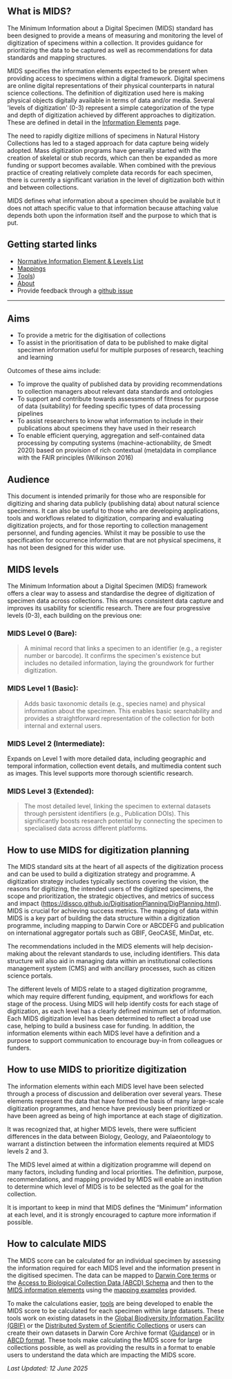 ## What is MIDS?

The Minimum Information about a Digital Specimen (MIDS) standard has been designed to provide a means of measuring and monitoring the level of digitization of specimens within a collection. It provides guidance for prioritizing the data to be captured as well as recommendations for data standards and mapping structures.

MIDS specifies the information elements expected to be present when providing access to specimens within a digital framework. Digital specimens are online digital representations of their physical counterparts in natural science collections. The definition of digitization used here is making physical objects digitally available in terms of data and/or media. Several 'levels of digitization' (0-3) represent a simple categorization of the type and depth of digitization achieved by different approaches to digitization. These are defined in detail in the [Information Elements](https://tdwg.github.io/mids/information-elements/index.html) page.

The need to rapidly digitize millions of specimens in Natural History Collections has led to a staged approach for data capture being widely adopted. Mass digitization programs have generally started with the creation of skeletal or stub records, which can then be expanded as more funding or support becomes available. When combined with the previous practice of creating relatively complete data records for each specimen, there is currently a significant variation in the level of digitization both within and between collections.

MIDS defines what information about a specimen should be available but it does not attach specific value to that information because attaching value depends both upon the information itself and the purpose to which that is put.

Getting started links[](#getting-started)
-----------------------------------
*   [Normative Information Element & Levels List](https://tdwg.github.io/mids/information-elements/index.html)
*   [Mappings](https://tdwg.github.io/mids/mappings/index.html)
*   [Tools](https://tdwg.github.io/mids/resources/index.html))
*   [About](https://tdwg.github.io/mids/about/index.html)
*   Provide feedback through a [github issue](https://github.com/tdwg/mids/issues)

-------------
## Aims

- To provide a metric for the digitisation of collections
- To assist in the prioritisation of data to be published to make digital specimen information useful for multiple purposes of research, teaching and learning

Outcomes of these aims include:

- To improve the quality of published data by providing recommendations to collection managers about relevant data standards and ontologies
- To support and contribute towards assessments of fitness for purpose of data (suitability) for feeding specific types of data processing pipelines
- To assist researchers to know what information to include in their publications about specimens they have used in their research
- To enable efficient querying, aggregation and self-contained data processing by computing systems (machine-actionability, de Smedt 2020) based on provision of rich contextual (meta)data in compliance with the FAIR principles (Wilkinson 2016)


## Audience

This document is intended primarily for those who are responsible for digitizing and sharing data publicly (publishing data) about natural science specimens. It can also be useful to those who are developing applications, tools and workflows related to digitization, comparing and evaluating digitization projects, and for those reporting to collection management personnel, and funding agencies. Whilst it may be possible to use the specification for occurrence information that are not physical specimens, it has not been designed for this wider use.

## MIDS levels

The Minimum Information about a Digital Specimen (MIDS) framework offers a clear way to assess and standardise the degree of digitization of specimen data across collections. This ensures consistent data capture and improves its usability for scientific research. There are four progressive levels (0-3), each building on the previous one:

### MIDS Level 0 (Bare):

> A minimal record that links a specimen to an identifier (e.g., a register number or barcode). It confirms the specimen's existence but includes no detailed information, laying the groundwork for further digitization.

### MIDS Level 1 (Basic):

> Adds basic taxonomic details (e.g., species name) and physical information about the specimen. This enables basic searchability and provides a straightforward representation of the collection for both internal and external users.

### MIDS Level 2 (Intermediate):

Expands on Level 1 with more detailed data, including geographic and temporal information, collection event details, and multimedia content such as images. This level supports more thorough scientific research.

### MIDS Level 3 (Extended):

> The most detailed level, linking the specimen to external datasets through persistent identifiers (e.g., Publication DOIs). This significantly boosts research potential by connecting the specimen to specialised data across different platforms.

## How to use MIDS for digitization planning

The MIDS standard sits at the heart of all aspects of the digitization process and can be used to build a digitization strategy and programme. A digitization strategy includes typically sections covering the vision, the reasons for digitizing, the intended users of the digitized specimens, the scope and prioritization, the strategic objectives, and metrics of success and impact (https://dissco.github.io/DigitisationPlanning/DigPlanning.html). MIDS is crucial for achieving success metrics. The mapping of data within MIDS is a key part of building the data structure within a digitization programme, including mapping to Darwin Core or ABCDEFG and publication on international aggregator portals such as GBIF, GeoCASE, MinDat, etc.

The recommendations included in the MIDS elements will help decision-making about the relevant standards to use, including identifiers. This data structure will also aid in managing data within an institutional collections management system (CMS) and with ancillary processes, such as citizen science portals.

The different levels of MIDS relate to a staged digitization programme, which may require different funding, equipment, and workflows for each stage of the process. Using MIDS will help identify costs for each stage of digitization, as each level has a clearly defined minimum set of information. Each MIDS digitization level has been determined to reflect a broad use case, helping to build a business case for funding. In addition, the information elements within each MIDS level have a definition and a purpose to support communication to encourage buy-in from colleagues or funders.

## How to use MIDS to prioritize digitization

The information elements within each MIDS level have been selected through a process of discussion and deliberation over several years. These elements represent the data that have formed the basis of many large-scale digitization programmes, and hence have previously been prioritized or have been agreed as being of high importance at each stage of digitization.

It was recognized that, at higher MIDS levels, there were sufficient differences in the data between Biology, Geology, and Palaeontology to warrant a distinction between the information elements required at MIDS levels 2 and 3.

The MIDS level aimed at within a digitization programme will depend on many factors, including funding and local priorities. The definition, purpose, recommendations, and mapping provided by MIDS will enable an institution to determine which level of MIDS is to be selected as the goal for the collection.

It is important to keep in mind that MIDS defines the “Minimum” information at each level, and it is strongly encouraged to capture more information if possible.

## How to calculate MIDS

The MIDS score can be calculated for an individual specimen by assessing the information required for each MIDS level and the information present in the digitised specimen. The data can be mapped to [Darwin Core terms](https://www.tdwg.org/standards/dwc/) or the [Access to Biological Collection Data (ABCD) Schema](https://www.tdwg.org/standards/abcd/) and then to the [MIDS information elements](https://tdwg.github.io/mids/information-elements/index.html) using the [mapping examples](https://tdwg.github.io/mids/mappings/index.html) provided.

To make the calculations easier, [tools](https://tdwg.github.io/mids/tools/index.html) are being developed to enable the MIDS score to be calculated for each specimen within large datasets. These tools work on existing datasets in the [Global Biodiversity Information Facility (GBIF)](https://www.gbif.org/) or the [Distributed System of Scientific Collections](https://www.dissco.eu/) or users can create their own datasets in Darwin Core Archive format ([Guidance](https://ipt.gbif.org/manual/en/ipt/latest/dwca-guide)) or in [ABCD format](https://www.tdwg.org/standards/abcd/). These tools make calculating the MIDS score for large collections possible, as well as providing the results in a format to enable users to understand the data which are impacting the MIDS score.

*Last Updated: 12 June 2025*
